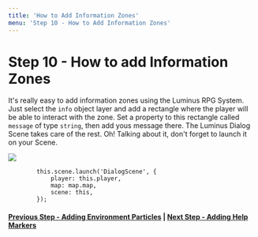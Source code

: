 ```yaml
---
title: 'How to Add Information Zones'
menu: 'Step 10 - How to Add Information Zones'
---
```


<h1 class="text-center">Step 10 - How to add Information Zones</h1>

It's really easy to add information zones using the Luminus RPG System. Just select the `info` object layer and add a rectangle where the player will be able to interact with the zone. Set a property to this rectangle called `message` of type `string`, then add yous message there. The Luminus Dialog Scene takes care of the rest. Oh! Talking about it, don't forget to launch it on your Scene.

[![](https://i.ibb.co/z5Ddzx5/Screen-Shot-2021-04-12-at-11-17-43.png?classes=center)](https://i.ibb.co/z5Ddzx5/Screen-Shot-2021-04-12-at-11-17-43.png?target=_blank)

```
        this.scene.launch('DialogScene', {
            player: this.player,
            map: map.map,
            scene: this,
        });
```

#### [Previous Step - Adding Environment Particles](../adding-environment-particles) | [Next Step - Adding Help Markers](../adding-help-markers)